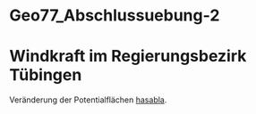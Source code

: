 # Geo77_Abschlussuebung-2
 
 <!DOCTYPE html>
<html>
<head>
	<link rel="stylesheet" href="https://unpkg.com/leaflet@1.7.1/dist/leaflet.css"
   integrity="sha512-xodZBNTC5n17Xt2atTPuE1HxjVMSvLVW9ocqUKLsCC5CXdbqCmblAshOMAS6/keqq/sMZMZ19scR4PsZChSR7A=="
   crossorigin=""/>
	<script src="https://unpkg.com/leaflet@1.7.1/dist/leaflet.js"
   integrity="sha512-XQoYMqMTK8LvdxXYG3nZ448hOEQiglfqkJs1NOQV44cWnUrBc8PkAOcXy20w0vlaXaVUearIOBhiXZ5V3ynxwA=="
   crossorigin=""></script>
	<script src="HH.js"></script>
</head>
<body>
<h1>Windkraft im Regierungsbezirk Tübingen</h1>
<p>Veränderung der Potentialflächen <a href="https://hasabla98.github.io/Geo77_Abschlussuebung-2/">hasabla</a>.</p>
<div id="mapid" style="width: 600px; height: 400px; position: relative;"></div>
<script>
 var mymap = L.map('mapid').setView([48.2, 9.5]).setZoom(9);
 L.tileLayer('https://{s}.tile.openstreetmap.de/tiles/osmde/{z}/{x}/{y}.png').addTo(mymap);
 var overlay_abstand_hamburg = L.geoJSON(abstand_hamburg).addTo(mymap);
 var OpenStreetMap_DE = L.tileLayer('https://{s}.tile.openstreetmap.de/tiles/osmde/{z}/{x}/{y}.png', {
 attribution: '<a href="https://www.openstreetmap.org/copyright">OpenStreetMap</a> contributors'
});
</script>
<script src="C:\Users\Christoph\Documents\Uni Tübingen\Master\1. Semester\Geo77\Abschlussübung\Potenzialanalyse Windkraftanlage\Geo77_Abschlussuebung-2"></script>
</body>
</html>
